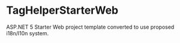 TagHelperStarterWeb
===================

ASP.NET 5 Starter Web project template converted to use proposed i18n/l10n system.
